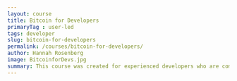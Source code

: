 ```yaml
---
layout: course
title: Bitcoin for Developers
primaryTag : user-led
tags: developer
slug: bitcoin-for-developers
permalink: /courses/bitcoin-for-developers/
author: Hannah Rosenberg
image: BitcoinforDevs.jpg
summary: This course was created for experienced developers who are comfortable in a UNIX based command line and want to learn how to work with blockchain technology, specifically the Bitcoin Blockchain Network. You will gain tools needed to understand how Bitcoin transactions work, how wallets work, Bitcoin scripting and how to integrate Bitcoin payments into existing platforms.
---
```


